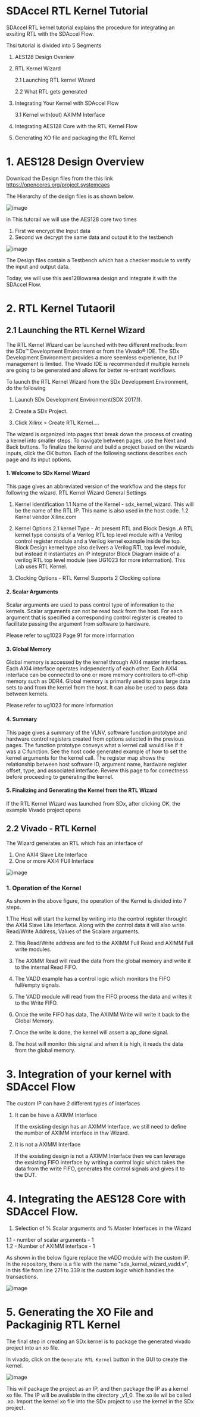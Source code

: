 # SDAccel RTL Kernel Tutorial

SDAccel RTL kernel tutorial explains the procedure for integrating an exsiting RTL with the SDAccel Flow. 

Thsi tutorial is divided into 5 Segments
 1. AES128 Design Overiew 
 
 2. RTL Kernel Wizard 

  	 2.1 Launching RTL kernel Wizard
	 
	 2.2 What RTL gets generated

 3. Integrating Your Kernel with SDAccel Flow
 	  
	  3.1 Kernel with(out) AXIMM Interface
 	 
 4. Integrating AES128 Core with the RTL Kernel Flow
 
 5. Generating XO file and packaging the RTL Kernel


# 1. AES128 Design Overview
Download the Design files from the this link https://opencores.org/project,systemcaes

The Hierarchy of the design files is as shown below. 

![image](https://user-images.githubusercontent.com/32319498/38529264-abcea81c-3c18-11e8-9500-ca1cdc150b91.png)

In This tutorail we will use the AES128 core two times

1. First we encrypt the Input data
2. Second we decrypt the same data and output it to the testbench

 ![image](https://user-images.githubusercontent.com/32319498/31142684-e1b2e09c-a82f-11e7-9741-ce0f1c4ce054.png)
	

 The Design files contain a Testbench which has a checker module to verify the input and output data.
		
Today, we will use this aes128lowarea design and integrate it with the SDAccel Flow.

# 2. RTL Kernel Tutaoril
 
## 2.1 Launching the RTL Kernel Wizard
 The RTL Kernel Wizard can be launched with two different methods: from the SDx™ Development Environment or from the Vivado® IDE. 	 The SDx Development Environment provides a more seemless experience, but IP management is limited. The Vivado IDE is recommended 	  if multiple kernels are going to be generated and allows for better re-entrant workflows.

To launch the RTL Kernel Wizard from the SDx Development Environment, do the following
   
   1. Launch SDx Development Environment(SDX 2017.1).
   
   2. Create a SDx Project.
   
   3. Click Xilinx > Create RTL Kernel....

   The wizard is organized into pages that break down the process of creating a kernel into smaller steps. To navigate between pages,    use the Next and Back buttons. To finalize the kernel and build a project based on the wizards inputs, click the OK button. Each of the following sections describes each page and its input options.
 
####   1. Welcome to SDx Kernel Wizard
   This page gives an abbreviated version of the workflow and the steps for following the wizard.
  	RTL Kernel Wizard General Settings
	
   1. Kernel Identification
   	1.1 Name of the Kernel - sdx_kernel_wizard.
	  This will be the name of the RTL IP. This name is also used in the host code.
	1.2 Kernel vendor 
	   Xilinx.com
   
   2. Kernel Options
   	2.1 kernel Type - At present RTL and Block Design .A RTL kernel type consists of a Verilog RTL top level module with a Verilog control register module and a Verilog kernel example inside the top. Block Design kernel type also delivers a Verilog RTL top level module, but instead it instantiates an IP integrator Block Diagram inside of a verilog RTL top level module (see UG1023 for more information). This Lab uses RTL Kernel.
   	
   3. Clocking Options - RTL Kernel Supports 2 Clocking options
   
####   2. Scalar Arguments 
   Scalar arguments are used to pass control type of information to the kernels. Scalar arguments can not be read back from the host. For each argument that is specified a corresponding control register is created to facilitate passing the argument from software to hardware.

Please refer to ug1023 Page 91 for more information

#### 3. Global Memory 
   Global memory is accessed by the kernel through AXI4 master interfaces. Each AXI4 interface operates independently of each other. Each AXI4 interface can be connected to one or more memory controllers to off-chip memory such as DDR4. Global memory is primarily used to pass large data sets to and from the kernel from the host. It can also be used to pass data between kernels.

Please refer to ug1023 for more information

#### 4. Summary 
This page gives a summary of the VLNV, software function prototype and hardware control registers created from options selected in the previous pages. The function prototype conveys what a kernel call would like if it was a C function. See the host code generated example of how to set the kernel arguments for the kernel call. The register map shows the relationship between host software ID, argument name, hardware register offset, type, and associated interface. Review this page to for correctness before proceeding to generating the kernel.

#### 5. Finalizing and Generating the Kernel from the RTL Wizard
If the RTL Kernel Wizard was launched from SDx, after clicking OK, the example Vivado project opens

## 2.2 Vivado - RTL Kernel 

The Wizard generates an RTL which has an interface of 

   1. One AXI4 Slave Lite Interface
   2. One or more AXI4 FUll Interface
	
![image](https://user-images.githubusercontent.com/32319498/38528947-e14ac5a4-3c16-11e8-8ae9-eb2c7a9e8770.png)


### 1. Operation of the Kernel 
   As shown in the above figure, the operation of the Kernel is divided into 7 steps.
   
  1.The Host will start the kernel by writing into the control register throught the AXI4 Slave Lite Interface. Along with the control 		data it will also write Read/Write Address, Values of the Scalare arguments. 
  
  2. This Read/Write address are fed to the AXIMM Full Read and AXIMM Full write modules. 
  
  3. The AXIMM Read will read the data from the global memory and write it to the internal Read FIFO.
  
  4. The VADD example has a control logic which monitors the FIFO full/empty signals.
  
  5. The VADD module will read from the FIFO process the data and writes it to the Write FIFO.
  
  6. Once the write FIFO has data, The AXIMM Write will write it back to the Global Memory.
  
  7. Once the write is done, the kernel will assert a ap_done signal. 
  
  8. The host will monitor this signal and when it is high, it reads the data from the global memory. 

# 3. Integration of your kernel with SDAccel Flow
The custom IP can have 2 different types of interfaces

1. It can be have a AXIMM Interface

   If the exsisting design has an AXIMM Interface, we still need to define the number of AXIMM interface in thw Wizard. 		

2. It is not a AXIMM Interface

    If the exsisting design is not a AXIMM Interface then we can leverage the exsisting FIFO interface by writing a control 		logic which takes the data from the write FIFO, generates the control signals and gives it to the DUT. 

# 4. Integrating the AES128 Core with SDAccel Flow.

1. Selection of % Scalar arguments and % Master Interfaces in the Wizard
  
  1.1 - number of scalar arguments - 1  
  1.2 - Number of AXIMM interface  - 1 
  
 As shown in the below figure replace the vADD module with the custom IP. In the repository, there is a file with the name "sdx_kernel_wizard_vadd.v", in this file from line 271 to 339 is the custom logic which handles the transactions.

![image](https://user-images.githubusercontent.com/32319498/38529095-b8af1dba-3c17-11e8-9813-019fd7be2839.png)

# 5. Generating the XO File and Packaginig RTL Kernel 
The final step in creating an SDx kernel is to package the generated vivado project into an xo file. 

In vivado, click on the `Generate RTL Kernel` button in the GUI to create the kernel. 

![image](https://user-images.githubusercontent.com/32319498/31957392-7ddac1dc-b8a3-11e7-9b56-8c8aaaf76226.png)

This will package the project as an IP, and then package the IP as a kernel xo file. The IP will be available in the directory <Kernel name>_v1_0. The xo ile wil be called <Kernel name>.xo. Import the kernel xo file into the SDx project to use the kernel in the SDx project.
 
